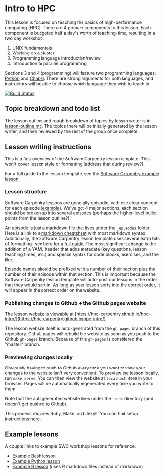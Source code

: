 # Intro to HPC 

This lesson is focused on teaching the basics of high-performance computing (HPC). There are 4
primary components to this lesson. Each component is budgeted half a day's worth of teaching-time,
resulting in a two day workshop.

1. UNIX fundamentals
2. Working on a cluster
3. Programming language introduction/review
4. Introduction to parallel programming

Sections 3 and 4 (programming) will feature two programming languages:
[Python](https://www.python.org/) and [Chapel](http://chapel.cray.com/). There are strong arguments
for both languages, and instructors will be able to choose which language they wish to teach in.

[![Build Status](https://travis-ci.com/tkphd/hpc-intro.svg?branch=gh-pages)](
https://travis-ci.com/tkphd/hpc-intro)

## Topic breakdown and todo list

The lesson outline and rough breakdown of topics by lesson writer is in
[lesson-outline.md](lesson-outline.md). The topics there will be initally generated by the lesson
writer, and then reviewed by the rest of the group once complete.

## Lesson writing instructions

This is a fast overview of the Software Carpentry lesson template. This won't cover lesson style or
formatting (address that during review?).

For a full guide to the lesson template, see the
[Software Carpentry example lesson](http://swcarpentry.github.io/lesson-example/).

### Lesson structure

Software Carpentry lessons are generally episodic, with one clear concept for each episode
([example](http://swcarpentry.github.io/r-novice-gapminder/)). We've got 4 major sections, each
section should be broken up into several episodes (perhaps the higher-level bullet points from the
lesson outline?).

An episode is just a markdown file that lives under the `_episodes` folder. Here is a link to a
[markdown cheatsheet](https://github.com/adam-p/markdown-here/wiki/Markdown-Cheatsheet) with most
markdown syntax. Additionally, the Software Carpentry lesson template uses several extra bits of
formatting- see here for a [full guide](http://swcarpentry.github.io/lesson-example/04-formatting/).
The most significant change is the addition of a YAML header that adds metadata (key questions,
lesson teaching times, etc.) and special syntax for code blocks, exercises, and the like.

Episode names should be prefixed with a number of their section plus the number of their episode
within that section. This is important because the Software Carpentry lesson template will auto-post
our lessons in the order that they would sort in. As long as your lesson sorts into the correct
order, it will appear in the correct order on the website.

### Publishing changes to Github + the Github pages website

The lesson website is viewable at
[https://hpc-carpentry.github.io/hpc-intro/](https://hpc-carpentry.github.io/hpc-intro/)

The lesson website itself is auto-generated from the `gh-pages` branch of this repository. Github
pages will rebuild the website as soon as you push to the Github `gh-pages` branch. Because of this
`gh-pages` is considered the "master" branch.

### Previewing changes locally

Obviously having to push to Github every time you want to view your changes to the website isn't
very convenient. To preview the lesson locally, run `make serve`. You can then view the website at
`localhost:4000` in your browser. Pages will be automatically regenerated every time you write to
them.

Note that the autogenerated website lives under the `_site` directory (and doesn't get pushed to
Github).

This process requires Ruby, Make, and Jekyll. You can find setup instructions
[here](http://swcarpentry.github.io/lesson-example/setup/).

## Example lessons

A couple links to example SWC workshop lessons for reference:

* [Example Bash lesson](https://github.com/swcarpentry/shell-novice)
* [Example Python lesson](https://github.com/swcarpentry/python-novice-inflammation)
* [Example R lesson](https://github.com/swcarpentry/r-novice-gapminder) (uses R markdown files
  instead of markdown)


